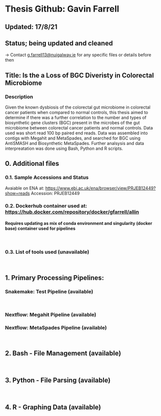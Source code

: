# Thesis Github: Gavin Farrell
## Updated: 17/8/21 
## Status; being updated and cleaned 
-> Contact g.farrell13@nuigalway.ie for any specific files or details before then


## Title: Is the a Loss of BGC Diveristy in Colorectal Microbiome
### Description
Given the known dysbiosis of the colorectal gut microbiome in colorectal cancer patients when compared to normal controls, this thesis aimed to determine if there was a further correlation to the number and types of biosynthetic gene clusters (BGC) present in the microbes of the gut microbiome between colorectal cancer patients and normal controls. Data used was short read 100 bp paired end reads. Data was assembled into contigs with Megahit and MetaSpades, and searched for BGC using AntiSMASH and Biosynthetic MetaSpades. Further analsysis and data interpreatation was done using Bash, Python and R scripts.


## 0. Additional files
### 0.1. Sample Accessions and Status
Avaiable on ENA at: https://www.ebi.ac.uk/ena/browser/view/PRJEB12449?show=reads
Accession: PRJEB12449
<br />

### 0.2. Dockerhub container used at: https://hub.docker.com/repository/docker/gfarrell/allin
#### Requires updating as mix of conda environment and singularity (docker base) container used for pipelines
<br />

### 0.3. List of tools used (unavailable)
<br />

## 1. Primary Processing Pipelines:
### Snakemake: Test Pipeline (available)
<br />

### Nextflow: Megahit Pipeline (available)
### Nextflow: MetaSpades Pipeline (available)
<br />

## 2. Bash - File Management (available)
<br />

## 3. Python - File Parsing (available)
<br />

## 4. R - Graphing Data (available)






